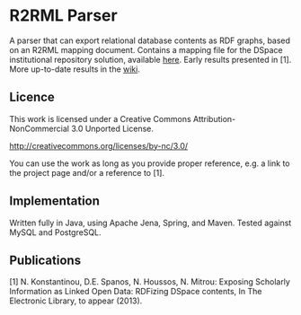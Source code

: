 # R2RML Parser

A parser that can export relational database contents as RDF graphs, based on an R2RML mapping document. Contains a mapping file for the DSpace institutional repository solution, available [here](https://github.com/nkons/r2rml-parser/blob/master/src/main/resources/dspace/dspace-mapping.rdf). Early results presented in [1]. More up-to-date results in the [wiki](https://github.com/nkons/r2rml-parser/wiki).

## Licence

This work is licensed under a Creative Commons Attribution-NonCommercial 3.0 Unported License.

http://creativecommons.org/licenses/by-nc/3.0/

You can use the work as long as you provide proper reference, e.g. a link to the project page and/or a reference to [1].

## Implementation

Written fully in Java, using Apache Jena, Spring, and Maven. Tested against MySQL and PostgreSQL.

## Publications

[1] N. Konstantinou, D.E. Spanos, N. Houssos, N. Mitrou: Exposing Scholarly Information as Linked Open Data: RDFizing DSpace contents, In The Electronic Library, to appear (2013).